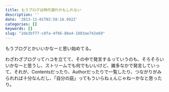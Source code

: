 ```yaml
---
title: もうブログは時代遅れかもしれない
description: ''
date: '2013-11-01T02:58:16.992Z'
categories: []
keywords: []
slug: "2de3bf77-c8fa-4f66-88a4-1883ae742e69"
---
```

もうブログとかいいかなーと思い始めてる。

わざわざブログってハコを立てて、その中で発言するっていうのも、そろそろいいかなーと思うし、ストリームでも何でもいいけど、雑多なかで発言していって、それが、Contentsだったり、Authorだったりで一覧したり、つながりがみられれば十分なんだし、「自分の庭」ってもういらねぇんじゃねーかなと思ったり。